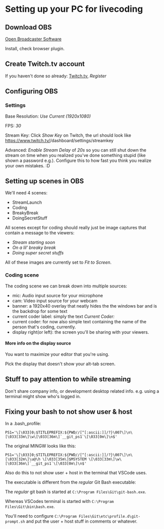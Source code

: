 # Setting up your PC for livecoding

## Download OBS
[Open Broadcaster Software](https://obsproject.com/)

Install, check browser plugin.

## Create Twitch.tv account
If you haven't done so already:
[Twitch.tv](https://twitch.tv), _Register_

## Configuring OBS
### Settings
Base Resolution: _Use Current (1920x1080)_

FPS: _30_

Stream Key: Click _Show Key_ on Twitch, the url should look like https://www.twitch.tv/<your twitch username>/dashboard/settings/streamkey

Advanced: _Enable Stream Delay_ of _20s_ so you can still shut down the stream on time when you realized you've done something stupid (like shown a password e.g.).
Configure this to how fast you think you realize your own mistakes. :D

## Setting up scenes in OBS
We'll need 4 scenes:

* StreamLaunch
* Coding
* BreakyBreak
* DoingSecretStuff

All scenes except for coding should really just be image captures that contain a message to the viewers:

* _Stream starting soon_
* _On a lil' breaky break_
* _Doing super secret stuffs_

All of these images are currently set to _Fit to Screen_.

### Coding scene
The coding scene we can break down into multiple sources:

* mic: Audio input source for your microphone
* cam: Video input source for your webcam
* banner: a 1920x40 overlay that neatly hides the the windows bar and is the backdrop for some text
* current coder label: simply the text _Current Coder:_
* current coder: for now also simple text containing the name of the person that's coding, currently.
* display right(or left): the screen you'll be sharing with your viewers.

#### More info on the display source
You want to maximize your editor that you're using.

Pick the display that doesn't show your alt-tab screen.

## Stuff to pay attention to while streaming
Don't share company info, or development desktop related info. e.g. using a terminal might show who's logged in.

## Fixing your bash to not show user & host
In a .bash_profile:
```
PS1='\[\033]0;$TITLEPREFIX:${PWD//[^[:ascii:]]/?}\007\]\n\[\033[33m\]\w\[\033[36m\]`__git_ps1`\[\033[0m\]\n$'
```

The original MINGW looks like this:
```
PS1='\[\033]0;$TITLEPREFIX:${PWD//[^[:ascii:]]/?}\007\]\n\[\033[32m\]\u@\h \[\033[35m\]$MSYSTEM \[\033[33m\]\w\[\033[36m\]`__git_ps1`\[\033[0m\]\n$'
```

Also do this to not show user + host in the terminal that VSCode uses.

The executable is different from the _regular_ Git Bash executable:

The _regular_ git bash is started at `C:\Program Files\Git\git-bash.exe`.

Whereas VSCodes terminal is started with `C:\Program Files\Git\bin\bash.exe`.

You'll need to configure `C:\Program Files\Git\etc\profile.d\git-prompt.sh` and put the user + host stuff in comments or whatever.
